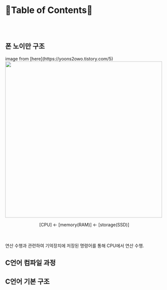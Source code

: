 📜Table of Contents📜
===

<br><br>
## 폰 노이만 구조
<p align="center">
    <figcaption>image from [here](https://yoons2owo.tistory.com/5)</figcaption>
    <img src="https://github.com/redzzzi/C23summer/assets/127263392/325896ee-ed33-414a-a26c-ec66c8533207" width="500px">

</p>
<p align="center">[CPU] <- [memory(RAM)] <- [storage(SSD)]</p>
<br><br>
연산 수행과 관련하여 기억장치에 저장된 명령어를 통해 CPU에서 연산 수행.

## C언어 컴파일 과정

## C언어 기본 구조
